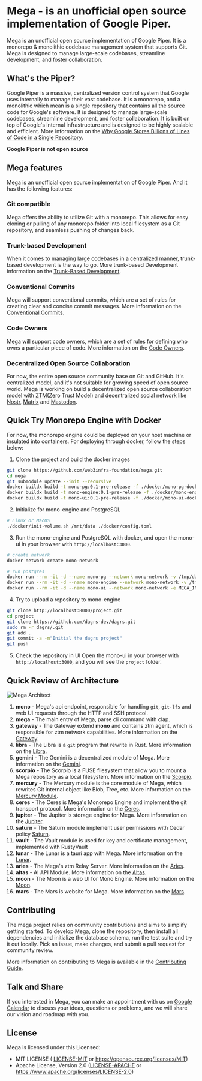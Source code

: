 # Mega - is an unofficial open source implementation of Google Piper.

Mega is an unofficial open source implementation of Google Piper. It is a monorepo & monolithic codebase management system that supports Git. Mega is designed to manage large-scale codebases, streamline development, and foster collaboration.

## What's the Piper?

Google Piper is a massive, centralized version control system that Google uses internally to manage their vast codebase. It is a monorepo, and a monolithic which mean is a single repository that contains all the source code for Google's software. It is designed to manage large-scale codebases, streamline development, and foster collaboration. It is built on top of Google's internal infrastructure and is designed to be highly scalable and efficient. More information on the [Why Google Stores Billions of Lines of Code in a Single Repository](https://cacm.acm.org/magazines/2016/7/204032-why-google-stores-billions-of-lines-of-code-in-a-single-repository/fulltext).

**Google Piper is not open source**

## Mega features

Mega is an unofficial open source implementation of Google Piper. And it has the following features:

### Git compatible

Mega offers the ability to utilize Git with a monorepo. This allows for easy cloning or pulling of any monorepo folder into local filesystem as a Git repository, and seamless pushing of changes back.

### Trunk-based Development

When it comes to managing large codebases in a centralized manner, trunk-based development is the way to go. More trunk-based Development information on the [Trunk-Based Development](https://trunkbaseddevelopment.com/).

### Conventional Commits

Mega will support conventional commits, which are a set of rules for creating clear and concise commit messages.  More information on the [Conventional Commits](https://www.conventionalcommits.org/).

### Code Owners

Mega will support code owners, which are a set of rules for defining who owns a particular piece of code. More information on the [Code Owners](https://help.github.com/en/github/creating-cloning-and-archiving-repositories/about-code-owners).

### Decentralized Open Source Collaboration

For now, the entire open source community base on Git and GitHub. It's centralized model, and it's not suitable for growing speed of open source world. Mega is working on build a decentralized open source collaboration model with [ZTM](https://github.com/flomesh-io/ztm)(Zero Trust Model) and decentralized social network like [Nostr](https://nostr.com), [Matrix](https://matrix.org) and [Mastodon](https://joinmastodon.org).

## Quick Try Monorepo Engine with Docker

For now, the monorepo engine could be deployed on your host machine or insulated into containers. For deploying through docker, follow the steps below:

1. Clone the project and build the docker images
```bash
git clone https://github.com/web3infra-foundation/mega.git
cd mega
git submodule update --init --recursive
docker buildx build -t mono-pg:0.1-pre-release -f ./docker/mono-pg-dockerfile .
docker buildx build -t mono-engine:0.1-pre-release -f ./docker/mono-engine-dockerfile .
docker buildx build -t mono-ui:0.1-pre-release -f ./docker/mono-ui-dockerfile .
```

2. Initialize for mono-engine and PostgreSQL
```bash
# Linux or MacOS
./docker/init-volume.sh /mnt/data ./docker/config.toml
```

3. Run the mono-engine and PostgreSQL with docker, and open the mono-ui in your browser with `http://localhost:3000`.
```bash
# create network
docker network create mono-network

# run postgres
docker run --rm -it -d --name mono-pg --network mono-network -v /tmp/data/mono/pg-data:/var/lib/postgresql/data -p 5432:5432 mono-pg:0.1-pre-release
docker run --rm -it -d --name mono-engine --network mono-network -v /tmp/data/mono/mono-data:/opt/mega -p 8000:8000 mono-engine:0.1-pre-release
docker run --rm -it -d --name mono-ui --network mono-network -e MEGA_INTERNAL_HOST=http://mono-engine:8000 -e MEGA_HOST=http://localhost:8000 -p 3000:3000 mono-ui:0.1-pre-release
```

4. Try to upload a repository to mono-engine
```bash
git clone http://localhost:8000/project.git
cd project
git clone https://github.com/dagrs-dev/dagrs.git
sudo rm -r dagrs/.git
git add .
git commit -a -m"Initial the dagrs project"
git push
```

5. Check the repository in UI
Open the mono-ui in your browser with `http://localhost:3000`, and you will see the `project` folder.

## Quick Review of Architecture

![Mega Architect](docs/images/Mega_Bin_and_Modules.png)

1. **mono** - Mega's api endpoint, responsible for handling `git`, `git-lfs` and web UI requests through the HTTP and SSH protocol.
2. **mega** - The main entry of Mega, parse cli command with clap.
3. **gateway** - The Gateway extend **mono** and contains ztm agent, which is responsible for ztm network capabilities. More information on the [Gateway](gateway/README.md).
4. **libra** - The Libra is a `git` program that rewrite in Rust. More information on the [Libra](libra/README.md).
5. **gemini** - The Gemini is a decentralized module of Mega. More information on the [Gemini](gemini/README.md).
6. **scorpio** - The Scorpio is a FUSE filesystem that allow you to mount a Mega repository as a local filesystem. More information on the [Scorpio](scorpio/README.md).
7. **mercury** - The Mercury module is the core module of Mega, which rewrites Git internal object like Blob, Tree, etc. More information on the [Mercury Module](mercury/README.md).
8.  **ceres** - The Ceres is Mega's Monorepo Engine and implement the git transport protocol. More information on the [Ceres](ceres/README.md).
9. **jupiter** - The Jupiter is storage engine for Mega. More information on the [Jupiter](jupiter/README.md).
10. **saturn** - The Saturn module implement user permissions with Cedar policy [Saturn](saturn/README.md).
11. **vault** -  The Vault module is used for key and certificate management, implemented with RustyVault
12. **lunar** - The Lunar is a tauri app with Mega. More information on the [Lunar](lunar/README.md).
13. **aries** - The Mega's ztm Relay Server. More information on the [Aries](aries/README.md).
14. **altas** - AI API Module. More information on the [Altas](altas/README.md).
15. **moon** - The Moon is a web UI for Mono Engine. More information on the [Moon](moon/README.md).
16. **mars** - The Mars is website for Mega. More information on the [Mars](mars/README.md).



## Contributing

The mega project relies on community contributions and aims to simplify getting started. To develop Mega, clone the repository, then install all dependencies and initialize the database schema, run the test suite and try it out locally. Pick an issue, make changes, and submit a pull request for community review.

More information on contributing to Mega is available in the [Contributing Guide](docs/contributing.md).

## Talk and Share

If you interested in Mega, you can make an appointment with us on [Google Calendar](https://calendar.app.google/QuBf2sdmf68wVYWL7) to discuss your ideas, questions or problems, and we will share our vision and roadmap with you.

## License

Mega is licensed under this Licensed:

- MIT LICENSE ( [LICENSE-MIT](LICENSE-MIT) or https://opensource.org/licenses/MIT)
- Apache License, Version 2.0 ([LICENSE-APACHE](LICENSE-APACHE) or https://www.apache.org/licenses/LICENSE-2.0)
